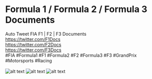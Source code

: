 # Formula 1 / Formula 2 / Formula 3 Documents
Auto Tweet FIA F1 | F2 | F3 Documents <br />
https://twitter.com/F1Docs<br />
https://twitter.com/F2Docs<br />
https://twitter.com/F3Docs<br />
#FIA #Formula1 #F1 #Formula2 #F2 #Formula3 #F3 #GrandPrix #Motorsports #Racing<br /><br />
![alt text](https://github.com/xhico/FIADocs/blob/main/F1Docs%20Banner.png?raw=true)
![alt text](https://github.com/xhico/FIADocs/blob/main/F2Docs%20Banner.png?raw=true)
![alt text](https://github.com/xhico/FIADocs/blob/main/F3Docs%20Banner.png?raw=true)

